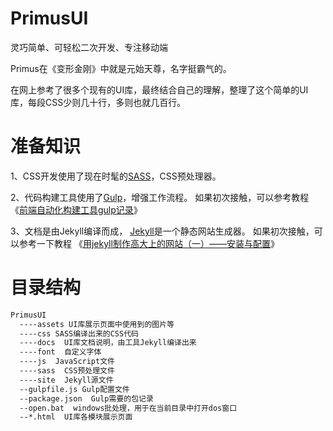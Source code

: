 # PrimusUI
灵巧简单、可轻松二次开发、专注移动端

Primus在《变形金刚》中就是元始天尊，名字挺霸气的。

在网上参考了很多个现有的UI库，最终结合自己的理解，整理了这个简单的UI库，每段CSS少则几十行，多则也就几百行。

# 准备知识
1、CSS开发使用了现在时髦的<a href="http://sass-lang.com/" target="_blank">SASS</a>，CSS预处理器。

2、代码构建工具使用了<a href="http://gulpjs.com/" target="_blank">Gulp</a>，增强工作流程。
如果初次接触，可以参考教程
《<a href="http://www.cnblogs.com/strick/p/5151714.html" target="_blank">前端自动化构建工具gulp记录</a>》

3、文档是由Jekyll编译而成，
<a href="http://jekyllrb.com/" target="_blank">Jekyll</a>是一个静态网站生成器。
如果初次接触，可以参考一下教程
《<a href="http://www.cnblogs.com/strick/p/5448570.html" target="_blank">用jekyll制作高大上的网站（一）——安装与配置</a>》

# 目录结构
```html
PrimusUI
  ----assets UI库展示页面中使用到的图片等
  ----css SASS编译出来的CSS代码
  ----docs  UI库文档说明，由工具Jekyll编译出来
  ----font  自定义字体
  ----js  JavaScript文件
  ----sass  CSS预处理文件
  ----site  Jekyll源文件
  --gulpfile.js Gulp配置文件
  --package.json  Gulp需要的包记录
  --open.bat  windows批处理，用于在当前目录中打开dos窗口
  --*.html  UI库各模块展示页面
```
